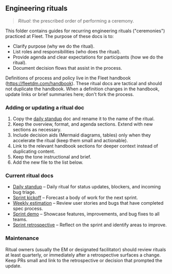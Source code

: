 ## Engineering rituals
> <em>Ritual</em>: the prescribed order of performing a ceremony.

This folder contains guides for recurring engineering rituals ("ceremonies") practiced at Fleet.  The purpose of these docs is to:

- Clarify purpose (why we do the ritual).
- List roles and responsibilities (who does the ritual).
- Provide agenda and clear expectations for participants (how we do the ritual).
- Document decision flows that assist in the process.

Definitions of process and policy live in the Fleet handbook (https://fleetdm.com/handbook). These ritual docs are tactical and should not duplicate the handbook. When a definition changes in the handbook, update links or brief summaries here; don't fork the process.

### Adding or updating a ritual doc
1. Copy the [daily standup](./daily-standup.md) doc and rename it to the name of the ritual.
2. Keep the overview, format, and agenda sections. Extend with new sections as necessary.
3. Include decision aids (Mermaid diagrams, tables) only when they accelerate the ritual (keep them small and actionable).
4. Link to the relevant handbook sections for deeper context instead of duplicating content.
5. Keep the tone instructional and brief.
6. Add the new file to the list below.

### Current ritual docs
- [Daily standup](./daily-standup.md) – Daily ritual for status updates, blockers, and incoming bug triage.
- [Sprint kickoff](./sprint-kickoff.md) – Forecast a body of work for the next sprint.
- [Weekly estimation](./weekly-estimation.md) – Review user stories and bugs that have completed spec process.
- [Sprint demo](./sprint-demo.md) – Showcase features, improvements, and bug fixes to all teams.
- [Sprint retrospective](./sprint-retrospective.md) – Reflect on the sprint and identify areas to improve.

### Maintenance
Ritual owners (usually the EM or designated facilitator) should review rituals at least quarterly, or immediately after a retrospective surfaces a change.  Keep PRs small and link to the retrospective or decision that prompted the update.
